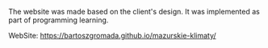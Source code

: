 The website was made based on the client's design. It was implemented as part of programming learning.

WebSite: https://bartoszgromada.github.io/mazurskie-klimaty/